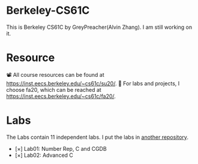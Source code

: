 # Berkeley-CS61C
This is Berkeley CS61C by GreyPreacher(Alvin Zhang). I am still working on it.

# Resource
📽 All course resources can be found at https://inst.eecs.berkeley.edu/~cs61c/su20/.
📖 For labs and projects, I choose fa20, which can be reached at https://inst.eecs.berkeley.edu/~cs61c/fa20/.

# Labs
The Labs contain 11 independent labs. I put the labs in [another repository](https://github.com/GreyPreacher/Berkeley-CS61C-Lab).

- [×] Lab01: Number Rep, C and CGDB
- [×] Lab02: Advanced C
